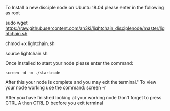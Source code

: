 To Install a new disciple node on Ubuntu 18.04 please enter in the following as root

sudo wget https://raw.githubusercontent.com/an3ki/lightchain_disciplenode/master/lightchain.sh

chmod +x lightchain.sh

source lightchain.sh


Once Installed to start your node please enter the command:
	
	screen -d -m ./startnode
	
  After this your node is complete and you may exit the terminal."
	To view your node working use the command:
  screen -r
	
  After you have finished looking at your working node
	Don't forget to press CTRL A then CTRL D beofore you exit terminal
